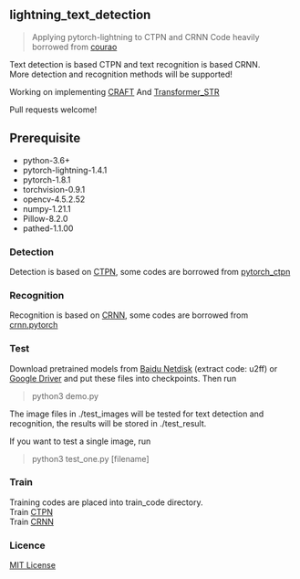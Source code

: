 ## lightning_text_detection
> Applying pytorch-lightning to CTPN and CRNN
> Code heavily borrowed from [courao](https://github.com/courao/ocr.pytorch)

Text detection is based CTPN and text recognition is based CRNN.  
More detection and recognition methods will be supported!


Working on implementing [CRAFT](https://github.com/clovaai/CRAFT-pytorch)
And [Transformer_STR](https://github.com/opconty/Transformer_STR)

Pull requests welcome!

## Prerequisite

- python-3.6+
- pytorch-lightning-1.4.1
- pytorch-1.8.1
- torchvision-0.9.1
- opencv-4.5.2.52
- numpy-1.21.1
- Pillow-8.2.0
- pathed-1.1.00


### Detection
Detection is based on [CTPN](https://arxiv.org/abs/1609.03605), some codes are borrowed from 
[pytorch_ctpn](https://github.com/opconty/pytorch_ctpn)

### Recognition
Recognition is based on [CRNN](http://arxiv.org/abs/1507.05717), some codes are borrowed from
[crnn.pytorch](https://github.com/meijieru/crnn.pytorch)

### Test
Download pretrained models from [Baidu Netdisk](https://pan.baidu.com/s/1yllO9hBF8TgChHJ7i3WobA) (extract code: u2ff) or [Google Driver](https://drive.google.com/open?id=1hRr9v9ky4VGygToFjLD9Cd-9xan43qID)
and put these files into checkpoints.
Then run
>python3 demo.py

The image files in ./test_images will be tested for text detection and recognition, the results will be stored in ./test_result.

If you want to test a single image, run
>python3 test_one.py [filename]

### Train
Training codes are placed into train_code directory.  
Train [CTPN](./train_code/train_ctpn/readme.md)  
Train [CRNN](./train_code/train_crnn/readme.md)  

### Licence
[MIT License](https://opensource.org/licenses/MIT)
